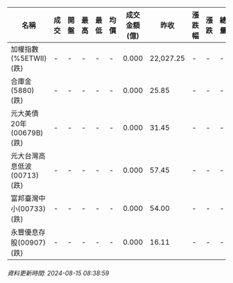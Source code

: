 | 名稱 | 成交 | 開盤 | 最高 | 最低 | 均價 | 成交金額(億) | 昨收 | 漲跌幅 | 漲跌 | 總量 | 昨量 | 振幅 |
| -------- | -------- | -------- | -------- |-------- | -------- | -------- |-------- |-------- |-------- | -------- | -------- |-------- |
|加權指數(%5ETWII) (跌)|-|-|-|-|-|0.000|22,027.25|-|-|-|-|0.00%|
|合庫金(5880) (跌)|-|-|-|-|-|0.000|25.85|-|-|-|-|0.00%|
|元大美債20年(00679B) (跌)|-|-|-|-|-|0.000|31.45|-|-|-|-|0.00%|
|元大台灣高息低波(00713) (跌)|-|-|-|-|-|0.000|57.45|-|-|-|-|0.00%|
|富邦臺灣中小(00733) (跌)|-|-|-|-|-|0.000|54.00|-|-|-|-|0.00%|
|永豐優息存股(00907) (跌)|-|-|-|-|-|0.000|16.11|-|-|-|-|0.00%|
###### 資料更新時間: 2024-08-15 08:38:59